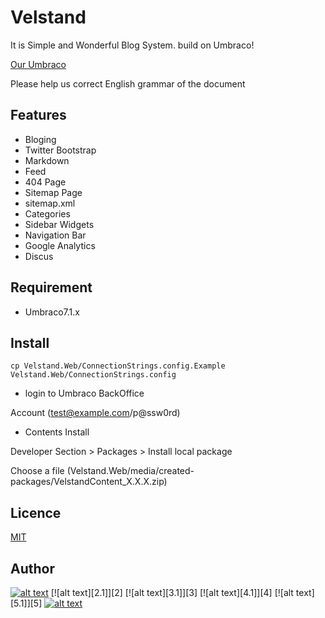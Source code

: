 <!-- Please don't remove this: Grab your social icons from https://github.com/carlsednaoui/gitsocial -->

Velstand
======================
It is Simple and Wonderful Blog System. build on Umbraco!

[Our Umbraco](http://our.umbraco.org//projects/starter-kits/velstand)

Please help us correct English grammar of the document


## Features
* Bloging
* Twitter Bootstrap
* Markdown
* Feed
* 404 Page
* Sitemap Page
* sitemap.xml
* Categories
* Sidebar Widgets
* Navigation Bar
* Google Analytics
* Discus


## Requirement
* Umbraco7.1.x

## Install
```
cp Velstand.Web/ConnectionStrings.config.Example  Velstand.Web/ConnectionStrings.config
```

* login to Umbraco BackOffice

Account (test@example.com/p@ssw0rd)

* Contents Install

Developer Section &gt; Packages &gt; Install local package

Choose a file (Velstand.Web/media/created-packages/VelstandContent_X.X.X.zip)


## Licence
[MIT](https://github.com/tcnksm/tool/blob/master/LICENCE)


## Author


[![alt text][1.1]][1]
[![alt text][2.1]][2]
[![alt text][3.1]][3]
[![alt text][4.1]][4]
[![alt text][5.1]][5]
[![alt text][6.1]][6]

<!-- icons with padding -->

[1.1]: http://i.imgur.com/tXSoThF.png (twitter icon with padding)
[6.1]: http://i.imgur.com/0o48UoR.png (github icon with padding)

<!-- links to your social media accounts -->
<!-- update these accordingly -->

[1]: http://www.twitter.com/shwld
[6]: http://www.github.com/shwld
